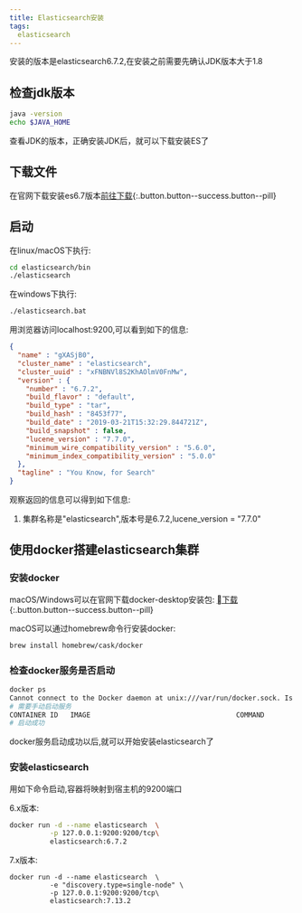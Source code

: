 ```yaml
---
title: Elasticsearch安装
tags: 
  elasticsearch
---
```



安装的版本是elasticsearch6.7.2,在安装之前需要先确认JDK版本大于1.8



<!--more-->

## 检查jdk版本

```bash
java -version
echo $JAVA_HOME
```

查看JDK的版本，正确安装JDK后，就可以下载安装ES了

## 下载文件

在官网下载安装es6.7版本[前往下载](https://www.elastic.co/cn/downloads/past-releases/elasticsearch-6-7-2){:.button.button--success.button--pill}

## 启动

在linux/macOS下执行:

```bash
cd elasticsearch/bin
./elasticsearch
```

在windows下执行:

```bash
./elasticsearch.bat
```

用浏览器访问localhost:9200,可以看到如下的信息:
```json
{
  "name" : "gXASjB0",
  "cluster_name" : "elasticsearch",
  "cluster_uuid" : "xFNBNVl8S2KhAOlmV0FnMw",
  "version" : {
    "number" : "6.7.2",
    "build_flavor" : "default",
    "build_type" : "tar",
    "build_hash" : "8453f77",
    "build_date" : "2019-03-21T15:32:29.844721Z",
    "build_snapshot" : false,
    "lucene_version" : "7.7.0",
    "minimum_wire_compatibility_version" : "5.6.0",
    "minimum_index_compatibility_version" : "5.0.0"
  },
  "tagline" : "You Know, for Search"
}
```

观察返回的信息可以得到如下信息:

1. 集群名称是"elasticsearch",版本号是6.7.2,lucene_version = "7.7.0"

## 使用docker搭建elasticsearch集群

### 安装docker

macOS/Windows可以在官网下载docker-desktop安装包: [下载](https://www.docker.com/products/docker-desktop){:.button.button--success.button--pill}


macOS可以通过homebrew命令行安装docker:

```bash
brew install homebrew/cask/docker
```

### 检查docker服务是否启动

```bash
docker ps
Cannot connect to the Docker daemon at unix:///var/run/docker.sock. Is the docker daemon running?
# 需要手动启动服务
CONTAINER ID   IMAGE                                    COMMAND                  CREATED       STATUS                PORTS
# 启动成功
```

docker服务启动成功以后,就可以开始安装elasticsearch了

### 安装elasticsearch

用如下命令启动,容器将映射到宿主机的9200端口

6.x版本:
```bash
docker run -d --name elasticsearch  \
          -p 127.0.0.1:9200:9200/tcp\
          elasticsearch:6.7.2 
```

7.x版本:
```
docker run -d --name elasticsearch  \
          -e "discovery.type=single-node" \
          -p 127.0.0.1:9200:9200/tcp\
          elasticsearch:7.13.2 
```

